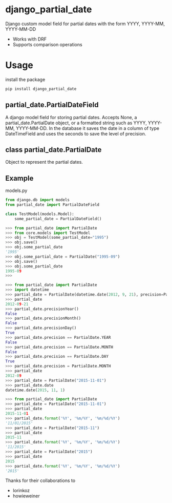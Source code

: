 django_partial_date
================

Django custom model field for partial dates with the form YYYY, YYYY-MM, YYYY-MM-DD

 * Works with DRF
 * Supports comparison operations

Usage
================

install the package

```bash
pip install django_partial_date
```


## partial_date.PartialDateField

A django model field for storing partial dates. Accepts None, a partial_date.PartialDate object, or a formatted string such as YYYY, YYYY-MM, YYYY-MM-DD. In the database it saves the date in a column of type DateTimeField and uses the seconds to save the level of precision.

## class partial_date.PartialDate

Object to represent the partial dates.

## Example

models.py
```python
from django.db import models
from partial_date import PartialDateField

class TestModel(models.Model):
    some_partial_date = PartialDateField()
```

```python
>>> from partial_date import PartialDate
>>> from core.models import TestModel
>>> obj = TestModel(some_partial_date="1995")
>>> obj.save()
>>> obj.some_partial_date
'1995'
>>> obj.some_partial_date = PartialDate("1995-09")
>>> obj.save()
>>> obj.some_partial_date
1995-09
>>>
```

```python
>>> from partial_date import PartialDate
>>> import datetime
>>> partial_date = PartialDate(datetime.date(2012, 9, 21), precision=PartialDate.DAY)
>>> partial_date
2012-09-21
>>> partial_date.precisionYear()
False
>>> partial_date.precisionMonth()
False
>>> partial_date.precisionDay()
True
>>> partial_date.precision == PartialDate.YEAR
False
>>> partial_date.precision == PartialDate.MONTH
False
>>> partial_date.precision == PartialDate.DAY
True
>>> partial_date.precision = PartialDate.MONTH
>>> partial_date
2012-09
>>> partial_date = PartialDate("2015-11-01")
>>> partial_date.date
datetime.date(2015, 11, 1)
```


```python
>>> from partial_date import PartialDate
>>> partial_date = PartialDate("2015-11-01")
>>> partial_date
2015-11-01
>>> partial_date.format('%Y', '%m/%Y', '%m/%d/%Y')
'11/01/2015'
>>> partial_date = PartialDate("2015-11")
>>> partial_date
2015-11
>>> partial_date.format('%Y', '%m/%Y', '%m/%d/%Y')
'11/2015'
>>> partial_date = PartialDate("2015")
>>> partial_date
2015
>>> partial_date.format('%Y', '%m/%Y', '%m/%d/%Y')
'2015'
```
Thanks for their collaborations to
- lorinkoz
- howieweiner
